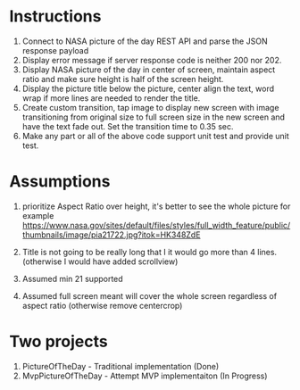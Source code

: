 # Instructions
1. Connect to NASA picture of the day REST API and parse the JSON response payload
2. Display error message if server response code is neither 200 nor 202.
3. Display NASA picture of the day in center of screen, maintain aspect ratio and make sure height is half of the screen height.
4. Display the picture title below the picture, center align the text, word wrap if more lines are needed to render the title.
5. Create custom transition, tap image to display new screen with image transitioning from original size to full screen size in the
new screen and have the text fade out. Set the transition time to 0.35 sec.
6. Make any part or all of the above code support unit test and provide unit test.

# Assumptions

1. prioritize Aspect Ratio over height, it's better to see the whole picture 
for example https://www.nasa.gov/sites/default/files/styles/full_width_feature/public/thumbnails/image/pia21722.jpg?itok=HK348ZdE

2. Title is not going to be really long that I it would go more than 4 lines. (otherwise I would have added scrollview)

3. Assumed min 21 supported 

4. Assumed full screen meant will cover the whole screen regardless of aspect ratio (otherwise remove centercrop)

# Two projects 

1. PictureOfTheDay - Traditional implementation (Done)
2. MvpPictureOfTheDay - Attempt MVP implementaiton (In Progress)